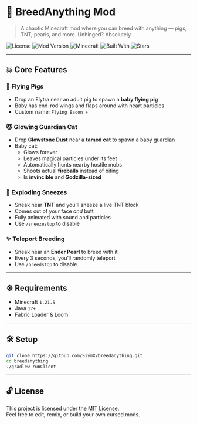# 🧬 BreedAnything Mod

> A chaotic Minecraft mod where you can breed with anything — pigs, TNT, pearls, and more. Unhinged? Absolutely.

![License](https://img.shields.io/github/license/SiymX/breedanything)
![Mod Version](https://img.shields.io/badge/version-1.0.0-green)
![Minecraft](https://img.shields.io/badge/minecraft-1.21.5-blue)
![Built With](https://img.shields.io/badge/built_with-Fabric-red)
![Stars](https://img.shields.io/github/stars/SiymX/breedanything?style=social)

---

## 💥 Core Features

### 🐷 Flying Pigs
- Drop an Elytra near an adult pig to spawn a **baby flying pig**
- Baby has end-rod wings and flaps around with heart particles
- Custom name: `Flying Bacon ✈️`

### 😼 Glowing Guardian Cat
- Drop **Glowstone Dust** near a **tamed cat** to spawn a baby guardian
- Baby cat:
    - Glows forever
    - Leaves magical particles under its feet
    - Automatically hunts nearby hostile mobs
    - Shoots actual **fireballs** instead of biting
    - Is **invincible** and **Godzilla-sized**

### 🧨 Exploding Sneezes
- Sneak near **TNT** and you’ll sneeze a live TNT block
- Comes out of your face *and* butt
- Fully animated with sound and particles
- Use `/sneezestop` to disable

### ✨ Teleport Breeding
- Sneak near an **Ender Pearl** to breed with it
- Every 3 seconds, you’ll randomly teleport
- Use `/breedstop` to disable

---

## ⚙️ Requirements

- Minecraft `1.21.5`
- Java `17+`
- Fabric Loader & Loom

---

## 🛠 Setup

```bash
git clone https://github.com/SiymX/breedanything.git
cd breedanything
./gradlew runClient
```


---

## 🔓 License

This project is licensed under the [MIT License](LICENSE).  
Feel free to edit, remix, or build your own cursed mods.
